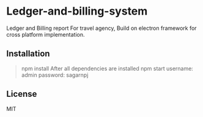 # Ledger-and-billing-system
Ledger and Billing report For travel agency, Build on electron framework for cross platform implementation.

## Installation

> npm install 
After all dependencies are installed
> npm start
username: admin
password: sagarnpj



## License

MIT
